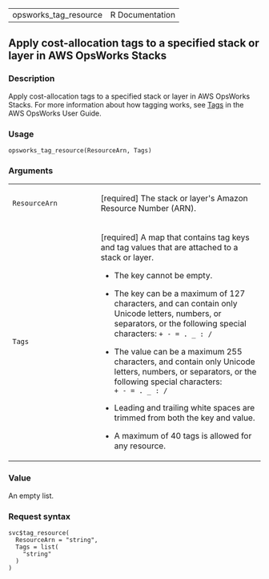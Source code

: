 <table style="width: 100%;">
<tbody>
<tr class="odd">
<td>opsworks_tag_resource</td>
<td style="text-align: right;">R Documentation</td>
</tr>
</tbody>
</table>

## Apply cost-allocation tags to a specified stack or layer in AWS OpsWorks Stacks

### Description

Apply cost-allocation tags to a specified stack or layer in AWS OpsWorks
Stacks. For more information about how tagging works, see
[Tags](https://docs.aws.amazon.com/opsworks/latest/userguide/tagging.html)
in the AWS OpsWorks User Guide.

### Usage

    opsworks_tag_resource(ResourceArn, Tags)

### Arguments

<table>
<colgroup>
<col style="width: 35%" />
<col style="width: 65%" />
</colgroup>
<tbody>
<tr class="odd">
<td><code
id="opsworks_tag_resource_:_ResourceArn">ResourceArn</code></td>
<td><p>[required] The stack or layer's Amazon Resource Number
(ARN).</p></td>
</tr>
<tr class="even">
<td><code id="opsworks_tag_resource_:_Tags">Tags</code></td>
<td><p>[required] A map that contains tag keys and tag values that are
attached to a stack or layer.</p>
<ul>
<li><p>The key cannot be empty.</p></li>
<li><p>The key can be a maximum of 127 characters, and can contain only
Unicode letters, numbers, or separators, or the following special
characters: <code
style="white-space: pre;">⁠+ - = . _ : /⁠</code></p></li>
<li><p>The value can be a maximum 255 characters, and contain only
Unicode letters, numbers, or separators, or the following special
characters: <code
style="white-space: pre;">⁠+ - = . _ : /⁠</code></p></li>
<li><p>Leading and trailing white spaces are trimmed from both the key
and value.</p></li>
<li><p>A maximum of 40 tags is allowed for any resource.</p></li>
</ul></td>
</tr>
</tbody>
</table>

### Value

An empty list.

### Request syntax

    svc$tag_resource(
      ResourceArn = "string",
      Tags = list(
        "string"
      )
    )
